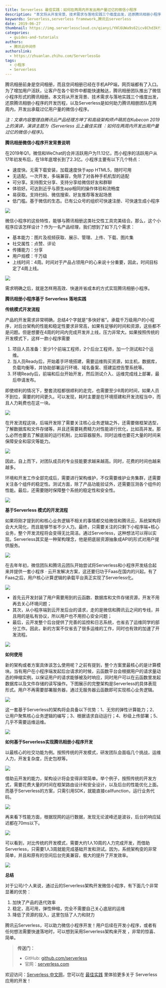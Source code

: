 ```yaml
---
title: Serverless 最佳实践：如何在两周内开发出用户量过亿的微信小程序
description: "本文将从开发背景、技术需求与落地实践三个维度出发，还原腾讯相册小程序的开发历程，以及Serverless是如何助力腾讯相册团队在两周内，开发出承载过亿用户量的微信小程序。"
keywords: Serverless,serverless framework,腾讯云serverless
date: 2019-06-27
thumbnail: https://img.serverlesscloud.cn/qianyi/YHl6UWa9s62icv8Chd3kYictP0lzHOic3Qe0MH6buxiahkojt4FUVbo57F3Jh3NEHic5bP81sQfSOkqNnY09icj7p3oQ.jpg
categories:
  - guides-and-tutorials
authors:
  - 腾讯云中间件
authorslink:
  - https://zhuanlan.zhihu.com/ServerlessGo
tags:
  - 小程序
  - Serverless
---
```


腾讯相册前身是空间相册，而且空间相册已经在手机APP端，网页端都有了入口。为了增加用户活跃，让客户在各个软件中都能快速触达，腾讯相册团队推出了微信小程序形式的腾讯相册。本文将从开发背景、技术需求与落地实践三个维度出发，还原腾讯相册小程序的开发历程，以及Serverless是如何助力腾讯相册团队在两周内，开发出承载过亿用户量的微信小程序。

_注：文章内容整理自腾讯云产品经理方坤丁和高级架构师卢萌凯在Kubecon 2019上的演讲，演讲主题为《Serverless 云上最佳实践 ：如何在两周内开发出用户量过亿的微信小程序》。_

**腾讯相册微信小程序开发背景说明**

在2019年Q1，微信和WeChat的合并活跃用户为11.12亿，而小程序的活跃用户从17年初发布后，在18年底增长到了2.3亿。小程序主要有以下几个特点：

- 速度快。无需下载安装，加载速度快于app HTML5，随时可用
- 无适配。一次开发，多端兼容，免除了对各种手机机型的适配
- 可分享。支持图文分享、支持分享给微信好友和群聊
- 体验好。可达到近乎与原生app相同的操作体验和流畅度
- 易获取。支持扫码、微信搜索、好友推荐等发起场景
- 低门槛。基于微信的生态。已有公众号的组织可快速注册、可快速生成小程序

![](https://img.serverlesscloud.cn/qianyi/YHl6UWa9s62icv8Chd3kYictP0lzHOic3Qex06nuel46gh2XU0QRljBB6biaq4h9cfUPD3f1zqqzyYlAmics5d6FGPg.jpg)

微信小程序的这些特性，能够与腾讯相册这类社交性工具完美结合。那么，这个小程序应该怎样设计？作为一名产品经理，我们想到了如下几个需求：

- 基本能力：图片及视频获取、展示、管理、上传、下载、图片集
- 社交属性：点赞、评论
- 传播能力：分享
- 用户规模：千万级
- 上线时间：4周。时间对于产品占领用户的心来说十分重要，因此，时间目标定了4周上线。

![](https://img.serverlesscloud.cn/qianyi/YHl6UWa9s62icv8Chd3kYictP0lzHOic3QetI62Um77n2jabnqde8flVCHAV1fQ86Nm1u3fw0BHTTjmZM1bIEHmHA.jpg)

需求明确之后，就是怎样用高效、快速并省成本的方式实现腾讯相册小程序。

**腾讯相册小程序基于 Serverless 落地实践**

**传统模式开发流程**

产品的开发需求非常明确，总结4个字就是“多快好省”。承载千万级用户的小程序，对后台架构的性能和稳定性要求非常高，如果有足够的时间和资源，这些都不是问题。但是想要在4周的时间内完成开发并上线，压力非常大。如果按照传统的开发模式下，这样一款小程序需要

1. 项目人员准备：至少1个前端工程师，2个后台工程师，加一个测试和2个运维。
2. 当人员Ready后，开始着手环境搭建，需要运维购买资源，如主机，数据库，负载均衡等，并协助部署运行环境、域名备案、搭建监控告警系统等。
3. 环境Ready后，前端和后台开始开发，然后测试介入、运维完成线上部署，最后申请发布。

即使顺利的情况下，整套流程都很顺利的走完，也需要至少8周的时间，如果人员不到位，需要的时间更久。可以发现，耗时主要是在环境搭建和开发流程当中，而且人力耗费也在这一块。

![](https://img.serverlesscloud.cn/qianyi/YHl6UWa9s62icv8Chd3kYictP0lzHOic3Qeibdwa07OU7jduNYGXlaHs2D17mw4JJEruZq9UCiaho50s3HK2FbJCPkg.jpg)

在开发流程这块，后端开发除了需要关注核心业务逻辑之外，还需要做框架选型，了解数据库和文件存储等。并且还需要耗费精力对性能进行优化，比如高并发。那么必然也要去了解底层的运行机制，比如容器服务。同时运维也要花大量的时间来保障安全和容灾等能力。

![](https://img.serverlesscloud.cn/qianyi/YHl6UWa9s62icv8Chd3kYictP0lzHOic3Qe3BjR3ia4onCHnxgCEGaBLVjerhmIVZp1zOEq6xVvsIFqo8C5k2BicibOw.jpg)

因此，自上而下，对团队成员的专业技能要求越来越高。同时，花费的时间也越来越多。

环境和开发工作全部完成后，需要进行架构维护，不仅需要维护业务集群，还需要关注各个组件的稳定性。测试方面，除了产品功能验证外，还需要压测各个组件的性能。最后，还需要随时保障整个系统的稳定性和安全性。

![](https://img.serverlesscloud.cn/qianyi/YHl6UWa9s62icv8Chd3kYictP0lzHOic3QevDlQOg8Zqw0KaC0bEVkBHKIGMgicL8zaz4qiaHDQhXwwpkJfible4EwqQ.jpg)

**基于Serverless 模式的开发流程**

如果将刚才提到的和核心业务逻辑不相关的事情都交给微信和腾讯云，系统架构将会大大简化，而且能够节省不少人力。最终，只需要关注的只剩下小程序端+核心业务，整个开发流程将会变得无比简洁。通过Serverless，这种想法可以得以实现。Serverless其实是一种架构理念，他是把底层资源抽象成API的形式对用户提供服务。

![](https://img.serverlesscloud.cn/qianyi/YHl6UWa9s62icv8Chd3kYictP0lzHOic3Qe6HZ0ToEgfjKvtsPRUibwLk8M4mVGztia28HZRz1WzMYT47xc4hLpKTjQ.jpg)

在去年年初，微信团队和腾讯云团队开始尝试将Serverless和小程序开发结合起来并提供一套小程序 · 云开发解决方案，这还要归功于Faas在国内的兴起。有了Faas之后，用户核心计算逻辑的承载平台真正实现了Serverless化。

![](https://img.serverlesscloud.cn/qianyi/YHl6UWa9s62icv8Chd3kYictP0lzHOic3Qe0MH6buxiahkojt4FUVbo57F3Jh3NEHic5bP81sQfSOkqNnY09icj7p3oQ.jpg)

- 首先云开发封装了用户需要用到的云函数、数据库和文件存储资源，开发不用再去关心环境问题；
- 其次，从小程序端到云开发后台的请求，走的是微信和腾讯云之间的专线，并且用的是私有协议，所以用户也不用担心安全问题；
- 最后，云开发整个后台提供了完善的监控和日志系统，也省去了运维同学的部分工作。因此，新的方案不仅省去了很多运维的工作，同时也有效的加速了开发流程。

![](https://img.serverlesscloud.cn/2020414/1586874061017-640%20%282%29.jpeg)

**如何使用**

新的架构或者方案具体该怎么使用呢？之前有提到，整个方案里最核心的是计算模块。当有用户在小程序端发起后台请求的时候，云函数平台会根据用户的请求量动态的伸缩实例，以保证用户的请求能够被及时响应，同时用户可以在云函数里发起数据库以及文件存储的读写操作。下图展示的完整架构是Serverless的具体表现形式。用户不再需要部署服务器，通过无服务器云函数即可实现核心业务逻辑。

![](https://img.serverlesscloud.cn/qianyi/YHl6UWa9s62icv8Chd3kYictP0lzHOic3Qemt5ZKcAibDfH4G1WDibbOSSdomwvn9icPZG9zWX7PCuJyaUhaquial9s9A.jpg)

这一套基于Serverless的架构将会具备以下优势：1、无穷的弹性计算能力；2、让用户聚焦核心业务逻辑的编写；3、根据请求自动运行；4、秒级上传部署；5、几乎不需要运维运维。

![](https://img.serverlesscloud.cn/qianyi/YHl6UWa9s62icv8Chd3kYictP0lzHOic3Qee3ibODcYvXfWia1kXFu3rKE5iaqGrODf5NF1AJ4cU4k0CP0EFNZ67iaoRQ.jpg)

**如何基于Serverless实现腾讯相册小程序开发**

以最核心的社交功能为例。按照传统的开发模式，研发团队会面临几个挑战，运维人力，开发复杂度，历史包袱等。

![](https://img.serverlesscloud.cn/qianyi/YHl6UWa9s62icv8Chd3kYictP0lzHOic3Qe0soTAsFM1aM6H1kxl4e31VDldrdZGQhFKiblfyanXwzwjgzAQibOtKHQ.jpg)

借助云开发的能力，架构设计将会变得非常简单。举个例子，按照传统的开发方式，需要花费大量的时间在框架路由设计和安全设计，以及后台的性能优化上面。而基于Serverless的方案，只需引用SDK，就能直接callfunction，运行业务代码。

![](https://img.serverlesscloud.cn/qianyi/YHl6UWa9s62icv8Chd3kYictP0lzHOic3QegHnVWo8M7gxN1UEFDO6BZpXK1NnN8j8KicW1gOZuFRKSSYmvU9uu1ZQ.jpg)

再来看下性能方面，根据现网的运行数据，发现无论波峰还是波谷，后台的响应延迟都在70ms以下。

![](https://img.serverlesscloud.cn/qianyi/YHl6UWa9s62icv8Chd3kYictP0lzHOic3QeF5IAZUtAWWAmafdhH0kwviaeggLlwFfwjdZmHm6AIjiaFb4FJEa6WyTA.jpg)

可以看到，对比传统的开发模式，需要大约1人10周的人力完成开发，而借助Serverless，只需要1人3周就能完成基础开发和测试。因为，系统架构变的非常简单，并且和原有的空间后台完美兼容，极大的提升了开发效率。

![](https://img.serverlesscloud.cn/2020414/1586874150940-%E5%B1%8F%E5%B9%95%E5%BF%AB%E7%85%A7%202020-04-14%2022.22.16.png)

**总结**

对于公司/个人来说，通过云的Serverless架构开发微信小程序，有下面几个非常显著的优势：

1. 加快了产品的迭代效率
2. 稳定，高可用，弹性伸缩，完全不需要自己关心底层的运维
3. 降低了资源的投入，这里包括了人力和财力

腾讯云Serverless，可以助力微信小程序开发！用户后续在开发小程序，或者有任何想法需要快速落地时，可以想到采用Serverless架构来开发 ，非常的惊喜、简单。

> **传送门：**
> - GitHub: [github.com/serverless](https://github.com/serverless/serverless/blob/master/README_CN.md) 
> - 官网：[serverless.com](https://serverless.com/)

欢迎访问：[Serverless 中文网](https://serverlesscloud.cn/)，您可以在 [最佳实践](https://serverlesscloud.cn/best-practice) 里体验更多关于 Serverless 应用的开发！
